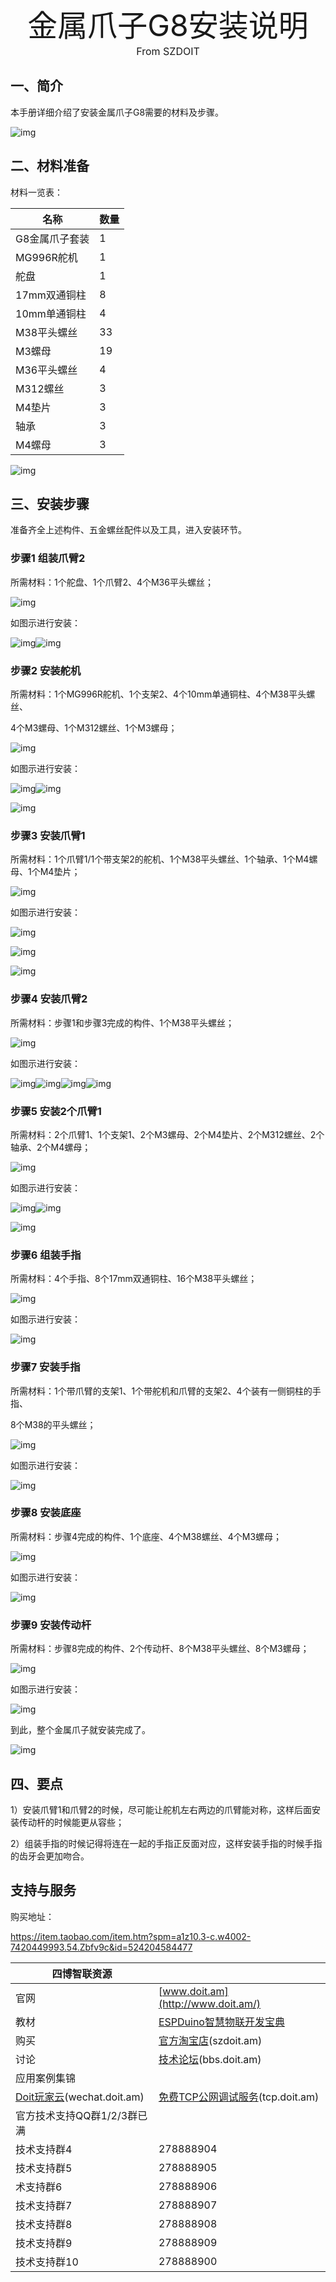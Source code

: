 <center><font size=10>金属爪子G8安装说明</font></center>
<center><font size=3> From SZDOIT </font></center>

## 一、简介

本手册详细介绍了安装金属爪子G8需要的材料及步骤。

![img](https://github.com/SmartArduino/zhdocs/raw/master/zhRobotArm/claws/G8/wps16.png) 

## 二、材料准备

材料一览表：

| 名称           | 数量 |
| -------------- | ---- |
| G8金属爪子套装 | 1    |
| MG996R舵机     | 1    |
| 舵盘           | 1    |
| 17mm双通铜柱   | 8    |
| 10mm单通铜柱   | 4    |
| M38平头螺丝    | 33   |
| M3螺母         | 19   |
| M36平头螺丝    | 4    |
| M312螺丝       | 3    |
| M4垫片         | 3    |
| 轴承           | 3    |
| M4螺母         | 3    |

![img](https://github.com/SmartArduino/zhdocs/raw/master/zhRobotArm/claws/G8/wps17.png) 

## 三、安装步骤

准备齐全上述构件、五金螺丝配件以及工具，进入安装环节。

### 步骤1 组装爪臂2

所需材料：1个舵盘、1个爪臂2、4个M36平头螺丝；

![img](https://github.com/SmartArduino/zhdocs/raw/master/zhRobotArm/claws/G8/wps18.png) 

如图示进行安装：

![img](https://github.com/SmartArduino/zhdocs/raw/master/zhRobotArm/claws/G8/wps19.png)![img](https://github.com/SmartArduino/zhdocs/raw/master/zhRobotArm/claws/G8/wps20.png) 

### 步骤2 安装舵机

所需材料：1个MG996R舵机、1个支架2、4个10mm单通铜柱、4个M38平头螺丝、

4个M3螺母、1个M312螺丝、1个M3螺母；

![img](https://github.com/SmartArduino/zhdocs/raw/master/zhRobotArm/claws/G8/wps21.png) 

如图示进行安装：

![img](https://github.com/SmartArduino/zhdocs/raw/master/zhRobotArm/claws/G8/wps22.png)![img](https://github.com/SmartArduino/zhdocs/raw/master/zhRobotArm/claws/G8/wps23.png) 

![img](https://github.com/SmartArduino/zhdocs/raw/master/zhRobotArm/claws/G8/wps24.png) 

### 步骤3 安装爪臂1

所需材料：1个爪臂1/1个带支架2的舵机、1个M38平头螺丝、1个轴承、1个M4螺母、1个M4垫片；

![img](https://github.com/SmartArduino/zhdocs/raw/master/zhRobotArm/claws/G8/wps25.png) 

如图示进行安装：

![img](https://github.com/SmartArduino/zhdocs/raw/master/zhRobotArm/claws/G8/wps26.png) 

![img](https://github.com/SmartArduino/zhdocs/raw/master/zhRobotArm/claws/G8/wps27.png) 

![img](https://github.com/SmartArduino/zhdocs/raw/master/zhRobotArm/claws/G8/wps28.png) 

### 步骤4 安装爪臂2

所需材料：步骤1和步骤3完成的构件、1个M38平头螺丝；

![img](https://github.com/SmartArduino/zhdocs/raw/master/zhRobotArm/claws/G8/wps29.png) 

如图示进行安装：

![img](https://github.com/SmartArduino/zhdocs/raw/master/zhRobotArm/claws/G8/wps30.png)![img](https://github.com/SmartArduino/zhdocs/raw/master/zhRobotArm/claws/G8/wps31.png)![img](https://github.com/SmartArduino/zhdocs/raw/master/zhRobotArm/claws/G8/wps32.png)![img](https://github.com/SmartArduino/zhdocs/raw/master/zhRobotArm/claws/G8/wps33.png) 

### 步骤5 安装2个爪臂1

所需材料：2个爪臂1、1个支架1、2个M3螺母、2个M4垫片、2个M312螺丝、2个轴承、2个M4螺母；

![img](https://github.com/SmartArduino/zhdocs/raw/master/zhRobotArm/claws/G8/wps34.png) 

如图示进行安装：

![img](https://github.com/SmartArduino/zhdocs/raw/master/zhRobotArm/claws/G8/wps35.png)![img](https://github.com/SmartArduino/zhdocs/raw/master/zhRobotArm/claws/G8/wps36.png) 

![img](https://github.com/SmartArduino/zhdocs/raw/master/zhRobotArm/claws/G8/wps37.png) 

### 步骤6 组装手指

所需材料：4个手指、8个17mm双通铜柱、16个M38平头螺丝；

![img](https://github.com/SmartArduino/zhdocs/raw/master/zhRobotArm/claws/G8/wps38.png) 

如图示进行安装：

![img](https://github.com/SmartArduino/zhdocs/raw/master/zhRobotArm/claws/G8/wps39.png) 

### 步骤7 安装手指

所需材料：1个带爪臂的支架1、1个带舵机和爪臂的支架2、4个装有一侧铜柱的手指、

8个M38的平头螺丝；

![img](https://github.com/SmartArduino/zhdocs/raw/master/zhRobotArm/claws/G8/wps40.png) 

如图示进行安装：

![img](https://github.com/SmartArduino/zhdocs/raw/master/zhRobotArm/claws/G8/wps41.png) 

### 步骤8 安装底座

所需材料：步骤4完成的构件、1个底座、4个M38螺丝、4个M3螺母；

![img](https://github.com/SmartArduino/zhdocs/raw/master/zhRobotArm/claws/G8/wps42.png) 

如图示进行安装：

![img](https://github.com/SmartArduino/zhdocs/raw/master/zhRobotArm/claws/G8/wps43.png) 

### 步骤9 安装传动杆

所需材料：步骤8完成的构件、2个传动杆、8个M38平头螺丝、8个M3螺母；

![img](https://github.com/SmartArduino/zhdocs/raw/master/zhRobotArm/claws/G8/wps44.png) 

如图示进行安装：

![img](https://github.com/SmartArduino/zhdocs/raw/master/zhRobotArm/claws/G8/wps45.png) 

到此，整个金属爪子就安装完成了。

![img](https://github.com/SmartArduino/zhdocs/raw/master/zhRobotArm/claws/G8/wps46.png) 

## 四、要点

1）安装爪臂1和爪臂2的时候，尽可能让舵机左右两边的爪臂能对称，这样后面安装传动杆的时候能更从容些；

2）组装手指的时候记得将连在一起的手指正反面对应，这样安装手指的时候手指的齿牙会更加吻合。

## 支持与服务

购买地址：

https://item.taobao.com/item.htm?spm=a1z10.3-c.w4002-7420449993.54.Zbfv9c&id=524204584477

| 四博智联资源                                        |                                                              |
| --------------------------------------------------- | ------------------------------------------------------------ |
| 官网                                                | [www.doit.am](http://www.doit.am/)                           |
| 教材                                                | [ESPDuino智慧物联开发宝典](https://item.taobao.com/item.htm?spm=a1z10.3-c.w4002-7420449993.9.Bgp1Ll&id=520583000610) |
| 购买                                                | [官方淘宝店](https://szdoit.taobao.com/)(szdoit.am)          |
| 讨论                                                | [技术论坛](http://bbs.doit.am/forum.php)(bbs.doit.am)        |
| 应用案例集锦                                        |                                                              |
| [Doit玩家云](http://wechat.doit.am)(wechat.doit.am) | [免费TCP公网调试服务](http://tcp.doit.am)(tcp.doit.am)       |
| 官方技术支持QQ群1/2/3群已满                         |                                                              |
| 技术支持群4                                         | 278888904                                                    |
| 技术支持群5                                         | 278888905                                                    |
| 术支持群6                                           | 278888906                                                    |
| 技术支持群7                                         | 278888907                                                    |
| 技术支持群8                                         | 278888908                                                    |
| 技术支持群9                                         | 278888909                                                    |
| 技术支持群10                                        | 278888900                                                    |

